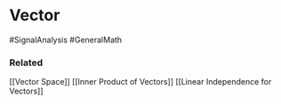 # Vector
#SignalAnalysis #GeneralMath 
### Related
[[Vector Space]]
[[Inner Product of Vectors]]
[[Linear Independence for Vectors]]
